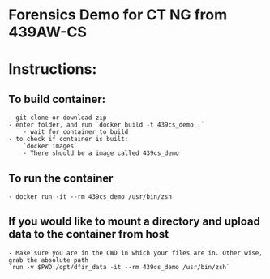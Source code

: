 # Forensics Demo for CT NG from 439AW-CS

# Instructions:

## To build container:
    - git clone or download zip
    - enter folder, and run `docker build -t 439cs_demo .`
        - wait for container to build
    - to check if container is built:
        `docker images`
        - There should be a image called 439cs_demo

## To run the container
    - docker run -it --rm 439cs_demo /usr/bin/zsh

## If you would like to mount a directory and upload data to the container from host
    - Make sure you are in the CWD in which your files are in. Other wise, grab the absolute path
    `run -v $PWD:/opt/dfir_data -it --rm 439cs_demo /usr/bin/zsh`
